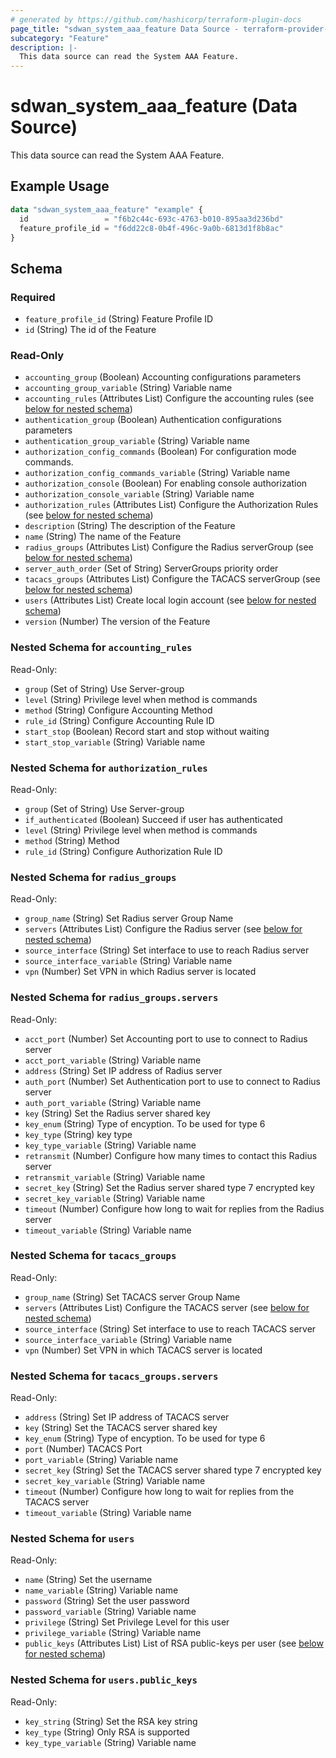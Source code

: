```yaml
---
# generated by https://github.com/hashicorp/terraform-plugin-docs
page_title: "sdwan_system_aaa_feature Data Source - terraform-provider-sdwan"
subcategory: "Feature"
description: |-
  This data source can read the System AAA Feature.
---
```


# sdwan_system_aaa_feature (Data Source)

This data source can read the System AAA Feature.

## Example Usage

```terraform
data "sdwan_system_aaa_feature" "example" {
  id                 = "f6b2c44c-693c-4763-b010-895aa3d236bd"
  feature_profile_id = "f6dd22c8-0b4f-496c-9a0b-6813d1f8b8ac"
}
```

<!-- schema generated by tfplugindocs -->
## Schema

### Required

- `feature_profile_id` (String) Feature Profile ID
- `id` (String) The id of the Feature

### Read-Only

- `accounting_group` (Boolean) Accounting configurations parameters
- `accounting_group_variable` (String) Variable name
- `accounting_rules` (Attributes List) Configure the accounting rules (see [below for nested schema](#nestedatt--accounting_rules))
- `authentication_group` (Boolean) Authentication configurations parameters
- `authentication_group_variable` (String) Variable name
- `authorization_config_commands` (Boolean) For configuration mode commands.
- `authorization_config_commands_variable` (String) Variable name
- `authorization_console` (Boolean) For enabling console authorization
- `authorization_console_variable` (String) Variable name
- `authorization_rules` (Attributes List) Configure the Authorization Rules (see [below for nested schema](#nestedatt--authorization_rules))
- `description` (String) The description of the Feature
- `name` (String) The name of the Feature
- `radius_groups` (Attributes List) Configure the Radius serverGroup (see [below for nested schema](#nestedatt--radius_groups))
- `server_auth_order` (Set of String) ServerGroups priority order
- `tacacs_groups` (Attributes List) Configure the TACACS serverGroup (see [below for nested schema](#nestedatt--tacacs_groups))
- `users` (Attributes List) Create local login account (see [below for nested schema](#nestedatt--users))
- `version` (Number) The version of the Feature

<a id="nestedatt--accounting_rules"></a>
### Nested Schema for `accounting_rules`

Read-Only:

- `group` (Set of String) Use Server-group
- `level` (String) Privilege level when method is commands
- `method` (String) Configure Accounting Method
- `rule_id` (String) Configure Accounting Rule ID
- `start_stop` (Boolean) Record start and stop without waiting
- `start_stop_variable` (String) Variable name


<a id="nestedatt--authorization_rules"></a>
### Nested Schema for `authorization_rules`

Read-Only:

- `group` (Set of String) Use Server-group
- `if_authenticated` (Boolean) Succeed if user has authenticated
- `level` (String) Privilege level when method is commands
- `method` (String) Method
- `rule_id` (String) Configure Authorization Rule ID


<a id="nestedatt--radius_groups"></a>
### Nested Schema for `radius_groups`

Read-Only:

- `group_name` (String) Set Radius server Group Name
- `servers` (Attributes List) Configure the Radius server (see [below for nested schema](#nestedatt--radius_groups--servers))
- `source_interface` (String) Set interface to use to reach Radius server
- `source_interface_variable` (String) Variable name
- `vpn` (Number) Set VPN in which Radius server is located

<a id="nestedatt--radius_groups--servers"></a>
### Nested Schema for `radius_groups.servers`

Read-Only:

- `acct_port` (Number) Set Accounting port to use to connect to Radius server
- `acct_port_variable` (String) Variable name
- `address` (String) Set IP address of Radius server
- `auth_port` (Number) Set Authentication port to use to connect to Radius server
- `auth_port_variable` (String) Variable name
- `key` (String) Set the Radius server shared key
- `key_enum` (String) Type of encyption. To be used for type 6
- `key_type` (String) key type
- `key_type_variable` (String) Variable name
- `retransmit` (Number) Configure how many times to contact this Radius server
- `retransmit_variable` (String) Variable name
- `secret_key` (String) Set the Radius server shared type 7 encrypted key
- `secret_key_variable` (String) Variable name
- `timeout` (Number) Configure how long to wait for replies from the Radius server
- `timeout_variable` (String) Variable name



<a id="nestedatt--tacacs_groups"></a>
### Nested Schema for `tacacs_groups`

Read-Only:

- `group_name` (String) Set TACACS server Group Name
- `servers` (Attributes List) Configure the TACACS server (see [below for nested schema](#nestedatt--tacacs_groups--servers))
- `source_interface` (String) Set interface to use to reach TACACS server
- `source_interface_variable` (String) Variable name
- `vpn` (Number) Set VPN in which TACACS server is located

<a id="nestedatt--tacacs_groups--servers"></a>
### Nested Schema for `tacacs_groups.servers`

Read-Only:

- `address` (String) Set IP address of TACACS server
- `key` (String) Set the TACACS server shared key
- `key_enum` (String) Type of encyption. To be used for type 6
- `port` (Number) TACACS Port
- `port_variable` (String) Variable name
- `secret_key` (String) Set the TACACS server shared type 7 encrypted key
- `secret_key_variable` (String) Variable name
- `timeout` (Number) Configure how long to wait for replies from the TACACS server
- `timeout_variable` (String) Variable name



<a id="nestedatt--users"></a>
### Nested Schema for `users`

Read-Only:

- `name` (String) Set the username
- `name_variable` (String) Variable name
- `password` (String) Set the user password
- `password_variable` (String) Variable name
- `privilege` (String) Set Privilege Level for this user
- `privilege_variable` (String) Variable name
- `public_keys` (Attributes List) List of RSA public-keys per user (see [below for nested schema](#nestedatt--users--public_keys))

<a id="nestedatt--users--public_keys"></a>
### Nested Schema for `users.public_keys`

Read-Only:

- `key_string` (String) Set the RSA key string
- `key_type` (String) Only RSA is supported
- `key_type_variable` (String) Variable name
